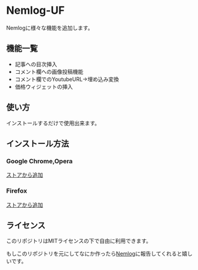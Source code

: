 # Nemlog-UF
Nemlogに様々な機能を追加します。

## 機能一覧

- 記事への目次挿入
- コメント欄への画像投稿機能
- コメント欄でのYoutubeURL→埋め込み変換
- 価格ウィジェットの挿入

## 使い方
インストールするだけで使用出来ます。

## インストール方法

### Google Chrome,Opera

[ストアから追加](https://chrome.google.com/webstore/detail/nemlog-uf/haicahpadmemfpfmckbhignbjbhdckkj)

### Firefox
[ストアから追加](https://addons.mozilla.org/ja/firefox/addon/nemlog-uf/)

## ライセンス
このリポジトリはMITライセンスの下で自由に利用できます。

もしこのリポジトリを元にしてなにか作ったら[Nemlog](https://nemlog.nem.social/blog/19268)に報告してくれると嬉しいです。

